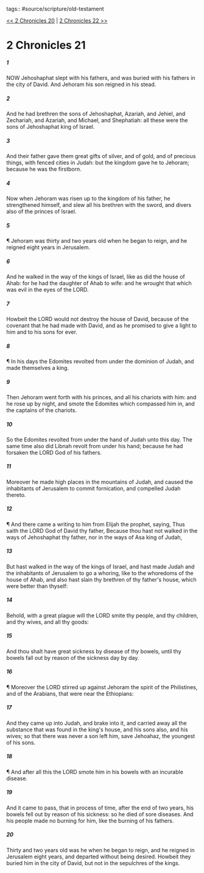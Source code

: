 tags:: #source/scripture/old-testament

[<< 2 Chronicles 20](/old-testament/14_2_Chronicles/2_Chronicles_20.md) | [2 Chronicles 22 >>](/old-testament/14_2_Chronicles/2_Chronicles_22.md)

# 2 Chronicles 21

##### 1

NOW Jehoshaphat slept with his fathers, and was buried with his fathers in the city of David. And Jehoram his son reigned in his stead.

##### 2

And he had brethren the sons of Jehoshaphat, Azariah, and Jehiel, and Zechariah, and Azariah, and Michael, and Shephatiah: all these were the sons of Jehoshaphat king of Israel.

##### 3

And their father gave them great gifts of silver, and of gold, and of precious things, with fenced cities in Judah: but the kingdom gave he to Jehoram; because he was the firstborn.

##### 4

Now when Jehoram was risen up to the kingdom of his father, he strengthened himself, and slew all his brethren with the sword, and divers also of the princes of Israel.

##### 5

¶ Jehoram was thirty and two years old when he began to reign, and he reigned eight years in Jerusalem.

##### 6

And he walked in the way of the kings of Israel, like as did the house of Ahab: for he had the daughter of Ahab to wife: and he wrought that which was evil in the eyes of the LORD.

##### 7

Howbeit the LORD would not destroy the house of David, because of the covenant that he had made with David, and as he promised to give a light to him and to his sons for ever.

##### 8

¶ In his days the Edomites revolted from under the dominion of Judah, and made themselves a king.

##### 9

Then Jehoram went forth with his princes, and all his chariots with him: and he rose up by night, and smote the Edomites which compassed him in, and the captains of the chariots.

##### 10

So the Edomites revolted from under the hand of Judah unto this day. The same time also did Libnah revolt from under his hand; because he had forsaken the LORD God of his fathers.

##### 11

Moreover he made high places in the mountains of Judah, and caused the inhabitants of Jerusalem to commit fornication, and compelled Judah thereto.

##### 12

¶ And there came a writing to him from Elijah the prophet, saying, Thus saith the LORD God of David thy father, Because thou hast not walked in the ways of Jehoshaphat thy father, nor in the ways of Asa king of Judah,

##### 13

But hast walked in the way of the kings of Israel, and hast made Judah and the inhabitants of Jerusalem to go a whoring, like to the whoredoms of the house of Ahab, and also hast slain thy brethren of thy father's house, which were better than thyself:

##### 14

Behold, with a great plague will the LORD smite thy people, and thy children, and thy wives, and all thy goods:

##### 15

And thou shalt have great sickness by disease of thy bowels, until thy bowels fall out by reason of the sickness day by day.

##### 16

¶ Moreover the LORD stirred up against Jehoram the spirit of the Philistines, and of the Arabians, that were near the Ethiopians:

##### 17

And they came up into Judah, and brake into it, and carried away all the substance that was found in the king's house, and his sons also, and his wives; so that there was never a son left him, save Jehoahaz, the youngest of his sons.

##### 18

¶ And after all this the LORD smote him in his bowels with an incurable disease.

##### 19

And it came to pass, that in process of time, after the end of two years, his bowels fell out by reason of his sickness: so he died of sore diseases. And his people made no burning for him, like the burning of his fathers.

##### 20

Thirty and two years old was he when he began to reign, and he reigned in Jerusalem eight years, and departed without being desired. Howbeit they buried him in the city of David, but not in the sepulchres of the kings.

